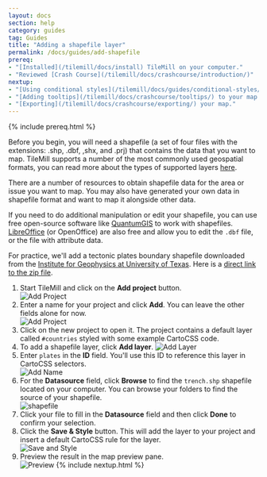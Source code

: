 ```yaml
---
layout: docs
section: help
category: guides
tag: Guides
title: "Adding a shapefile layer"
permalink: /docs/guides/add-shapefile
prereq:
- "[Installed](/tilemill/docs/install) TileMill on your computer."
- "Reviewed [Crash Course](/tilemill/docs/crashcourse/introduction/)"
nextup:
- "[Using conditional styles](/tilemill/docs/guides/conditional-styles/) to control the appearance of points based on data."
- "[Adding tooltips](/tilemill/docs/crashcourse/tooltips/) to your map."
- "[Exporting](/tilemill/docs/crashcourse/exporting/) your map."
---
```


{% include prereq.html %}

Before you begin, you will need a shapefile (a set of four files with the extensions: .shp, .dbf, ,shx, and .prj) that contains the data that you want to map. TileMill supports a number of the most commonly used geospatial formats, you can read more about the types of supported layers [here](http://mapbox.com/tilemill/docs/manual/adding-layers/).  

There are a number of resources to obtain shapefile data for the area or issue you want to map. You may also have generated your own data in shapefile format and want to map it alongside other data.  

If you need to do additional manipulation or edit your shapefile, you can use free open-source software like [QuantumGIS](http://www.qgis.org/) to work with shapefiles. [LibreOffice](http://www.libreoffice.org/) (or OpenOffice) are also free and allow you to edit the `.dbf` file, or the file with attribute data.  

For practice, we'll add a tectonic plates boundary shapefile downloaded from the [Institute for Geophysics at University of Texas](http://www.ig.utexas.edu/research/projects/plates/data.htm). Here is a [direct link to the zip file](ftp://ftp.ig.utexas.edu/pub/PLATES/Data/plate_boundaries/PLATES_PlateBoundary_ArcGIS.zip).

1. Start TileMill and click on the **Add project** button.  
![Add Project](/tilemill/assets/pages/shapefile-1.png)
2. Enter a name for your project and click **Add**. You can leave the other fields alone for now.  
![Add Project](/tilemill/assets/pages/shapefile-2.png)
3. Click on the new project to open it. The project contains a default layer called `#countries` styled with some example CartoCSS code.
4. To add a shapefile layer, click **Add layer**. 
![Add Layer](/tilemill/assets/pages/csv-4.png)
5. Enter `plates` in the **ID** field. You'll use this ID to reference this layer in CartoCSS selectors.  
![Add Name](/tilemill/assets/pages/shapefile-5.png)
6. For the **Datasource** field, click **Browse** to find the `trench.shp` shapefile located on your computer. You can browse your folders to find the source of your shapefile.  
![shapefile](/tilemill/assets/pages/shapefile-6.png)
7. Click your file to fill in the **Datasource** field and then click **Done** to confirm your selection.  
8. Click the **Save & Style** button. This will add the layer to your project and insert a default CartoCSS rule for the layer.  
![Save and Style](/tilemill/assets/pages/shapefile-8.png)
9. Preview the result in the map preview pane.  
![Preview](/tilemill/assets/pages/shapefile-9.png)
{% include nextup.html %}